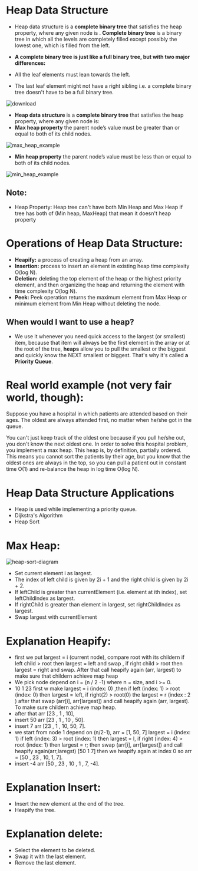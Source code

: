 # Heap Data Structure
- Heap data structure is a **complete binary tree** that satisfies the heap property, where any given node is
. **Complete binary tree** is a binary tree in which all the levels are completely filled except possibly the lowest one, which is filled from the left.
- **A complete binary tree is just like a full binary tree, but with two major differences:**

- All the leaf elements must lean towards the left.
- The last leaf element might not have a right sibling i.e. a complete binary tree doesn't have to be a full binary tree.

![download](https://user-images.githubusercontent.com/64387352/190855701-77ee4007-df1d-4f9b-a5c5-5e541e3e058a.png)

- **Heap data structure** is a **complete binary tree** that satisfies the heap property, where any given node is:
- **Max heap property** the parent node’s value must be greater than or equal to both of its child nodes.
 
![max_heap_example](https://user-images.githubusercontent.com/64387352/190857618-f9c9f5b9-07a4-4ddd-a310-b67ea1f5bdd2.jpg)

- **Min heap property** the parent node’s value must be less than or equal to both of its child nodes.

![min_heap_example](https://user-images.githubusercontent.com/64387352/190857631-33571f70-78e7-45a0-9348-e8e043c3faca.jpg)

## Note:
- Heap Property: Heap tree can't have both Min Heap and Max Heap if tree has both of (Min heap, MaxHeap) that mean it doesn't heap property

# Operations of Heap Data Structure:
- **Heapify:** a process of creating a heap from an array.
- **Insertion:** process to insert an element in existing heap time complexity O(log N).
- **Deletion:** deleting the top element of the heap or the highest priority element, and then organizing the heap and returning the element with time complexity O(log N).
- **Peek:** Peek operation returns the maximum element from Max Heap or minimum element from Min Heap without deleting the node.

## When would I want to use a heap?
- We use it whenever you need quick access to the largest (or smallest) item, because that item will always be the first element in the array or at the root of the tree, **heaps** allow you to pull the smallest or the biggest and quickly know the NEXT smallest or biggest. That's why it's called **a Priority Queue**.

# Real world example (not very fair world, though):
Suppose you have a hospital in which patients are attended based on their ages. The oldest are always attended first, no matter when he/she got in the queue.

You can't just keep track of the oldest one because if you pull he/she out, you don't know the next oldest one. In order to solve this hospital problem, you implement a max heap. This heap is, by definition, partially ordered. This means you cannot sort the patients by their age, but you know that the oldest ones are always in the top, so you can pull a patient out in constant time O(1) and re-balance the heap in log time O(log N).

# Heap Data Structure Applications
- Heap is used while implementing a priority queue.
- Dijkstra's Algorithm
- Heap Sort

# Max Heap:

![heap-sort-diagram](https://user-images.githubusercontent.com/64387352/192093122-1597cfa1-e44e-43e6-aa5d-180618f9f46a.png)

- Set current element i as largest.
- The index of left child is given by 2i + 1 and the right child is given by 2i + 2.
- If leftChild is greater than currentElement (i.e. element at ith index), set leftChildIndex as largest.
- If rightChild is greater than element in largest, set rightChildIndex as largest.
- Swap largest with currentElement

# Explanation Heapify:
- first we put largest = i (current node), compare root with its childern if left child > root then largest = left and swap , if right child > root then largest = right and swap. After that call heapify again (arr, largest) to make sure that childern achieve map heap
- We pick node depend on i = (n / 2 -1) where n = size, and i >= 0.
- 10 1 23 first w make largest = i (index: 0) ,then if left (index: 1) > root (index: 0) then largest = left, if right(2) > root(0) the largest = r (index : 2 ) after that swap (arr[i], arr[largest]) and call heapify again (arr, largest). To make sure childern achieve map heap.
- after that arr [23 , 1 , 10],  
- insert 50 arr [23 , 1 , 10 , 50].
- insert 7 arr [23 , 1 , 10, 50, 7].
- we start from node 1 depend on (n/2-1), arr = [1, 50, 7] largest = i (index: 1) if left (index: 3) > root (index: 1) then largest = l, if right (index: 4) > root (index: 1) then largest = r; then swap (arr[i], arr[largest]) and call heapify again(arr,laregst) [50 1 7] then we heapify again at index 0 so arr = [50 , 23 , 10, 1, 7].
- insert -4 arr [50 , 23 , 10 , 1 , 7, -4].

# Explanation Insert: 
- Insert the new element at the end of the tree.
- Heapify the tree.

# Explanation delete:
- Select the element to be deleted.
- Swap it with the last element.
- Remove the last element.










